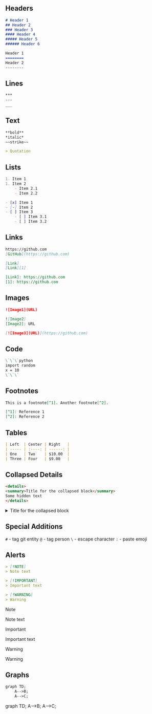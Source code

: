 Headers
-------
```markdown
# Header 1
## Header 2
### Header 3
#### Header 4
##### Header 5
###### Header 6

Header 1
========
Header 2
--------
```

Lines
-----
```markdown
***
---
___
```

Text
----
```markdown
**bold**
*italic*
~~strike~~

> Quotation
```

Lists
-----
```markdown
1. Item 1
1. Item 2
    - Item 2.1
    - Item 2.2

- [x] Item 1
- [-] Item 2
- [ ] Item 3
    - [ ] Item 3.1
    - [ ] Item 3.2
```

Links
-----
```markdown
https://github.com
[GitHub](https://github.com)

[Link]
[Link][1]

[Link]: https://github.com
[1]: https://github.com
```

Images
------
```markdown
![Image1](URL)

![Image2]
[Image2]: URL

[![Image3](URL)](https://github.com)
```

Code
----
```markdown
\`\`\`python
import random
x = 10
\`\`\`
```

Footnotes
---------
```markdown
This is a footnote[^1]. Another footnote[^2].

[^1]: Reference 1
[^2]: Reference 2
```

Tables
------
```markdown
| Left  | Center | Right   |
| ----- | :----: | ------: |
| One   | Two    | $10.00  |
| Three | Four   | $9.00   |
```

Collapsed Details
-----------------
```markdown
<details>
<summary>Title for the collapsed block</summary>
Some hidden text
</details>
```
<details>
<summary>Title for the collapsed block</summary>
Some hidden text
</details>
 
Special Additions
-----------------
`#` - tag git entity
`@` - tag person
`\` - escape character
`:` - paste emoji

Alerts
------
```markdown
> [!NOTE]
> Note text

> [!IMPORTANT]
> Important text

> [!WARNING]
> Warning
```
> [!NOTE]
> Note text

> [!IMPORTANT]
> Important text

> [!WARNING]
> Warning

Graphs
------
```markdown
graph TD;
    A-->B;
    A-->C;
```
graph TD;
    A-->B;
    A-->C;
